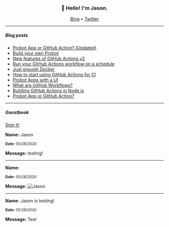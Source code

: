 <h3 align="center">👋 Hello! I'm Jason.</h3>

<p align="center">
  <a href="https://jasonet.co">Blog</a> •
  <a href="https://twitter.com/JasonEtco">Twitter</a>
</p>

---

##### Blog posts

<!--START_SECTION:posts-->
- [Probot App or GitHub Action? (Updated)](https://jasonet.co/posts/probot-app-or-github-action-v2)
- [Build your own Probot](https://jasonet.co/posts/build-your-own-probot)
- [New features of GitHub Actions v2](https://jasonet.co/posts/new-features-of-github-actions)
- [Run your GitHub Actions workflow on a schedule](https://jasonet.co/posts/scheduled-actions)
- [Just enough Docker](https://jasonet.co/posts/just-enough-docker)
- [How to start using GitHub Actions for CI](https://jasonet.co/posts/use-github-actions-for-ci)
- [Probot Apps with a UI](https://jasonet.co/posts/probot-with-ui)
- [What are GitHub Workflows?](https://jasonet.co/posts/what-are-github-workflows)
- [Building GitHub Actions in Node.js](https://jasonet.co/posts/building-github-actions-in-node)
- [Probot App or GitHub Action?](https://jasonet.co/posts/probot-app-or-github-action)
<!--END_SECTION:posts-->

---

##### Guestbook

<a href="https://readme-guestbook.now.sh?r=https://github.com/JasonEtco">Sign it!</a>

<!--START_SECTION:guestbook-->
**Name:** Jason

<sub><strong>Date:</strong> 05/28/2020</sub>

**Message:** testing!

---

**Name:** 

<sub><strong>Date:</strong> 05/28/2020</sub>

**Message:** ![Jason](https://user-images.githubusercontent.com/4658208/83093843-3be60b00-a06e-11ea-800c-2dd8b3bd605d.png)

---

**Name:** Jason is testing!

<sub><strong>Date:</strong> 05/28/2020</sub>

**Message:** Test
<!--END_SECTION:guestbook-->
<!--GUESTBOOK_LIST [{"name":"Jason","message":"testing!","date":"05/28/2020"},{"name":"","message":"![Jason](https://user-images.githubusercontent.com/4658208/83093843-3be60b00-a06e-11ea-800c-2dd8b3bd605d.png)","date":"05/28/2020"},{"name":"Jason is testing!","message":"Test","date":"05/28/2020"}]-->

